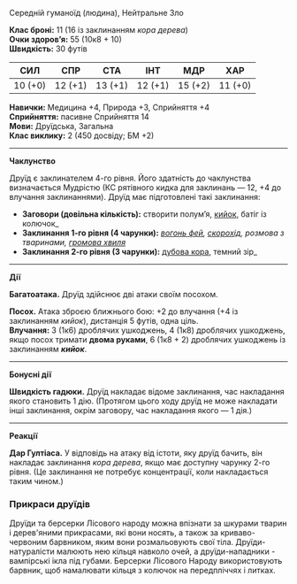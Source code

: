 Середній гуманоїд (людина), Нейтральне Зло

**Клас броні:** 11 (16 із заклинанням _кора дерева_)  
**Очки здоров’я:** 55 (10к8 + 10)  
**Швидкість:** 30 футів

|**СИЛ**|**СПР**|**СТА**|**ІНТ**|**МДР**|**ХАР**|
|---|---|---|---|---|---|
|10 (+0)|12 (+1)|13 (+1)|12 (+1)|15 (+2)|11 (+0)|

**Навички:** Медицина +4, Природа +3, Сприйняття +4  
**Сприйняття:** пасивне Сприйняття 14  
**Мови:** Друїдська, Загальна  
**Клас виклику:** 2 (450 досвіду; БМ +2)

---

**Чаклунство**

Друїд є заклинателем 4-го рівня. Його здатність до чаклунства визначається Мудрістю (КС рятівного кидка для заклинань — 12, +4 до влучання заклинаннями). Друїд має підготовлені такі заклинання:

- **Заговори (довільна кількість):** створити полум’я, [кийок](https://5esrd.kyiv.ua/spells/shillelagh.html), батіг із колючок_
- **Заклинання 1-го рівня (4 чарунки):** _[вогонь фей](https://5esrd.kyiv.ua/spells/faerie_fire.html), [скорохід](https://5esrd.kyiv.ua/spells/longstrider.html), розмова з тваринами, [громова хвиля](https://5esrd.kyiv.ua/spells/thunderwave.html)_
- **Заклинання 2-го рівня (3 чарунки):** [дубова кора](https://5esrd.kyiv.ua/spells/barkskin.html), темний зір_

---
**Дії**

**Багатоатака.** Друїд здійснює дві атаки своїм посохом.

**Посох.** Атака зброєю ближнього бою: +2 до влучання (+4 із заклинанням _кийок_), дистанція 5 футів, одна ціль.  
**Влучання:** 3 (1к6) дроблячих ушкоджень, 4 (1к8) дроблячих ушкоджень, якщо посох тримати **двома руками**, 6 (1к8 + 2) дроблячих ушкоджень із заклинанням **_кийок_**.

---

**Бонусні дії**

**Швидкість гадюки.** Друїд накладає відоме заклинання, час накладання якого становить 1 дію. (Протягом цього ходу друїд не може накладати інші заклинання, окрім заговору, час накладання якого — 1 дія.)

---

**Реакції**

**Дар Гултіаса.** У відповідь на атаку від істоти, яку друїд бачить, він накладає заклинання _кора дерева_, якщо має доступну чарунку 2-го рівня. (Це заклинання не потребує концентрації, коли накладається таким чином.)

### Прикраси друїдів
Друїди та берсерки Лісового народу можна впізнати за шкурами тварин і дерев'яними прикрасами, які вони носять, а також за криваво-червоним барвником, яким вони розмальовують свої тіла. Друїди-натуралісти малюють нею кільця навколо очей, а друїди-нападники - вампірські ікла під губами. Берсерки Лісового Народу використовують барвник, щоб намалювати кільця з колючок на передпліччях і литках.